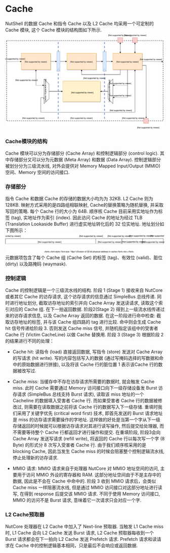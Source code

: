 # Cache

NutShell 的数据 Cache 和指令 Cache 以及 L2 Cache 均采用一个可定制的 Cache 模块, 这个 Cache 模块的结构图如下所示. 
![](cache-module.svg)  

### Cache模块的结构
Cache 模块可以分为存储部分 (Cache Array) 和控制逻辑部分 (control logic). 其中存储部分又可以分为元数据 (Meta Array) 和数据 (Data Array). 控制逻辑部分被划分分为三级流水线, 对外会提供对 Memory Mapped Input/Output (MMIO) 空间、Memory 空间的访问接口. 



### 存储部分

指令 Cache 和数据 Cache 的存储的数据大小均为为 32KB. L2 Cache 则为 128KB. 映射方式采用的是四路组相联映射, Cache的替换策略为随机替换, 并采取写回的策略. 每个 Cache 行的大小为 64B. 
顺序核 Cache 目前采用实地址作为标签 (tag), 实地址作为索引 (index). 因此访问 Cache 的地址为经过 TLB (Translation Lookaside Buffer) 进行虚实地址转化后的 32 位实地址. 地址划分如下图所示：  
![](address-division.svg)  
元数据项包含了每个 Cache 组 (Cache Set) 的标签 (tag)、有效位 (valid)、脏位 (dirty) 以及路掩码 (waymask). 
<!-- Meta Array以及Data Array均采用了支持优先级多端口读写的存储模块.  -->



### 控制逻辑

Cache 的控制逻辑是一个三级流水线的结构. 阶段 1 (Stage 1) 接收来自 NutCore 或者其它 Cache 的访存请求, 这个访存请求的信息通过 SimpleBus 总线传递. 同时进行地址划分, 截取访存地址的索引并向 Cache Array 发送读请求, 读取这个索引对应的 Cache 组. 在下一拍返回数据. 阶段2(Stage 2) 得到上一级流水线传递过来的访存请求信息, 以及 Cache Array 返回的数据. 在这一阶段进行命中检查: 截取访存地址的标签, 并与该 Cache 组四路的 tag 进行比较. 命中则会生成 Cache hit 信号传递给阶段 3. 否则发送 Cache miss 信号, 并随机指定该组中的受害者 Cache 行 (Victim CacheLine) 以做 Cache 替换用. 阶段 3 (Stage 3) 根据阶段 2 的结果进行不同的处理：

* Cache hit: 读指令 (load) 直接返回数据, 写指令 (store) 发送对 Cache Array 的写请求 (hit write). 写的内容包括写入的数据 (通过写掩码选择的写数据和命中的原始数据进行拼接), 以及将该 Cache 行的脏位置 1 表示该Cache 行的数据被改写过.   

* Cache miss: 当缓存中不存在访存请求所需要的数据时, 就会触发 Cache miss. 此时 Cache 需要通过 Memory 访问接口向下一级存储设备发 Burst 访存请求 (SimpleBus 总线支持 Burst 请求), 读取该 miss 地址的一个 Cacheline 的数据填入受害者 Cache 行. 而如果受害者 Cache 行的数据被修改过, 则需要在读取数据之前将该 Cache 行的数据写入下一级存储. 重填时我们采用了关键字优先 (critical word first) 技术, 即首先发送的 Burst 请求地址是 miss 的访存请求需要操作的字地址. 这样做的好处是当第一个字从下一级存储返回的时候就可以根据访存请求对其进行读写操作, 然后提交给处理器, 而不需要等待整个 Cache 行都返回才进行操作和提交. 在重填阶段, 阶段3会向 Cache Array 发送写请求 (refill write), 将返回的 Cache 行以每次写一个字 (8 Byte) 的形式分 8 次写入受害者 Cache 行. 由于我们顺序核采用的是 blocking Cache, 因此当发生 Cache miss 的时候会阻塞整个控制逻辑流水线, 停止处理新的访存请求.   

* MMIO 请求: MMIO 请求来自于处理器 NutCore 对 MMIO 地址空间的访问, 主要用于访问 MMIO 外设的寄存器和 RAM. 这部分地址空间由于不是主存中的数据, 因此是不会在 Cache 中命中的. 阶段 3 收到 MMIO 请求后，会类似 Cache miss 一样阻塞流水线, 但是通过 MMIO 访问接口对这部分地址进行读写, 在得到 response 后提交该 MMIO 请求. 不同于使用 Memory 访问接口, MMIO 的访问不是 Burst 请求, 意味着它一次请求只会对应一个字. 



### L2 Cache预取器

NutCore 处理器在 L2 Cache 中加入了 Next-line 预取器. 当触发 L1 Cache miss 时, L1 Cache 会向 L2 Cache 发送 Burst 请求, L2 Cache 预取器每收到一个 Burst 请求都会在下一拍向 L2 Cache 发送 Prefetch 请求. Prefetch 请求和读请求在 Cache 中的控制逻辑基本相同，只是最后不会响应或返回数据.